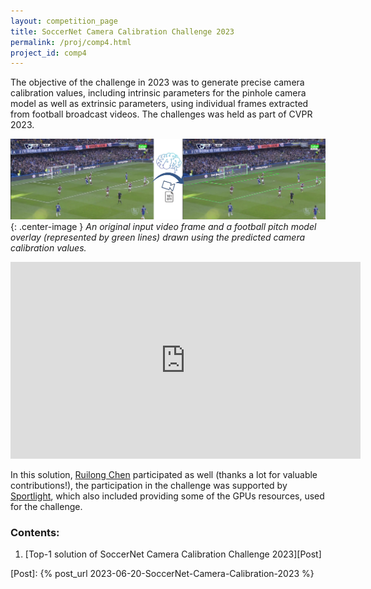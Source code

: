 ```yaml
---
layout: competition_page
title: SoccerNet Camera Calibration Challenge 2023
permalink: /proj/comp4.html
project_id: comp4
---
```


The objective of the challenge in 2023 was to generate precise camera calibration values, including intrinsic parameters for the pinhole camera model as well as extrinsic parameters, using individual frames extracted from football broadcast videos. The challenges was held as part of CVPR 2023.

![An input image example and predictions](/assets/post18/image_and_predictions.jpg){: .center-image }
_An original input video frame and a football pitch model overlay (represented by green lines) drawn using the predicted camera calibration values._

<iframe width="560" height="315" src="https://www.youtube-nocookie.com/embed/bP72jfyecrw" title="YouTube video player" frameborder="0" allow="accelerometer; autoplay; clipboard-write; encrypted-media; gyroscope; picture-in-picture; web-share" allowfullscreen></iframe>

In this solution, [Ruilong Chen](https://www.linkedin.com/in/ruilong-chen-199a08111/) participated as well (thanks a lot for valuable contributions!), the participation in the challenge was supported by [Sportlight](https://www.sportlight.ai/), which also included providing some of the GPUs resources, used for the challenge.

### Contents:

1. [Top-1 solution of SoccerNet Camera Calibration Challenge 2023][Post]

[Post]: {% post_url 2023-06-20-SoccerNet-Camera-Calibration-2023 %}